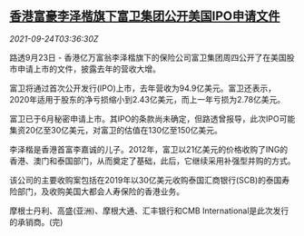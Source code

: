 <!--1632456062000-->
[香港富豪李泽楷旗下富卫集团公开美国IPO申请文件](https://cn.reuters.com/article/hk-fwd-us-ipo-0924-idCNKBS2GK07N)
------

<div><i>2021-09-24T03:36:30Z</i></div><p>路透9月23日 - 香港亿万富翁李泽楷旗下的保险公司富卫集团周四公开了在美国股市申请上市的文件，披露去年的营收大增。</p><p>富卫将通过首次公开发行(IPO)上市，去年营收为94.9亿美元。富卫还表示，2020年适用于股东的净亏损缩小到2.43亿美元，而上一年亏损为2.78亿美元。</p><p>富卫已于6月秘密申请上市。其IPO的条款尚未确定，但路透曾报导，此次IPO可能集资20亿至30亿美元，对富卫的估值在130亿至150亿美元。</p><p>李泽楷是香港首富李嘉诚的儿子。2012年，富卫以21亿美元的价格收购了ING的香港、澳门和泰国部门，从而奠定了基础，此后，它继续采用补强型并购的方式。</p><p>该公司的主要收购案包括在2019年以30亿美元收购泰国汇商银行(SCB)的泰国寿险部门，及收购美国大都会人寿保险的香港业务。</p><p>摩根士丹利、高盛(亚洲)、摩根大通、汇丰银行和CMB International是此次发行的承销商。(完)</p>
